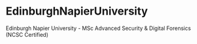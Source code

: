 # EdinburghNapierUniversity
Edinburgh Napier University - MSc Advanced Security &amp; Digital Forensics (NCSC Certified)
